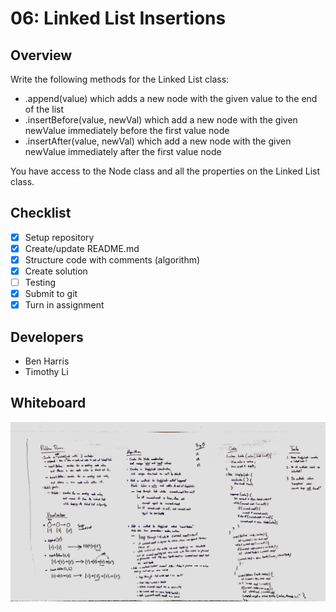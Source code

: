 # 06: Linked List Insertions
## Overview
Write the following methods for the Linked List class:

- .append(value) which adds a new node with the given value to the end of the list
- .insertBefore(value, newVal) which add a new node with the given newValue immediately before the first value node
- .insertAfter(value, newVal) which add a new node with the given newValue immediately after the first value node

You have access to the Node class and all the properties on the Linked List class.

## Checklist
- [x] Setup repository
- [x] Create/update README.md
- [X] Structure code with comments (algorithm)
- [X] Create solution
- [ ] Testing
- [X] Submit to git
- [X] Turn in assignment

## Developers
* Ben Harris
* Timothy Li

## Whiteboard
![Whiteboard](./images/whiteboard.jpg)